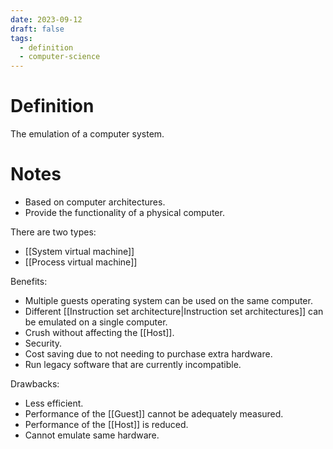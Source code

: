 ```yaml
---
date: 2023-09-12
draft: false
tags:
  - definition
  - computer-science
---
```

# Definition

The emulation of a computer system.

# Notes

- Based on computer architectures.
- Provide the functionality of a physical computer.

There are two types:
- [[System virtual machine]]
- [[Process virtual machine]]

Benefits:
- Multiple guests operating system can be used on the same computer.
- Different [[Instruction set architecture|Instruction set architectures]] can be emulated on a single computer.
- Crush without affecting the [[Host]].
- Security.
- Cost saving due to not needing to purchase extra hardware.
- Run legacy software that are currently incompatible.

Drawbacks:
- Less efficient.
- Performance of the [[Guest]] cannot be adequately measured.
- Performance of the [[Host]] is reduced.
- Cannot emulate same hardware.
